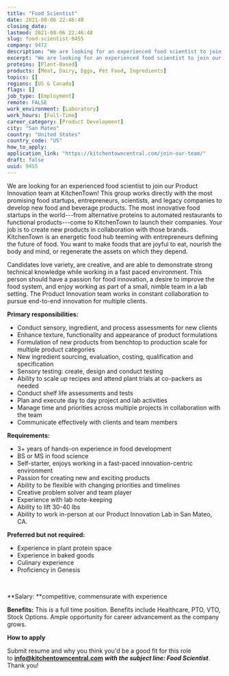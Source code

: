 ```yaml
---
title: "Food Scientist"
date: 2021-08-06 22:46:48
closing_date: 
lastmod: 2021-08-06 22:46:48
slug: food-scientist-9455
company: 9472
description: "We are looking for an experienced food scientist to join our Product Innovation team at KitchenTown! This group works directly with the most promising food startups, entrepreneurs, scientists, and legacy companies to develop new food and beverage products. The most innovative food startups in the world—from alternative proteins to automated restaurants to functional products—come to KitchenTown to launch their companies. Your job is to create new products in collaboration with those brands. KitchenTown is an energetic food hub teeming with entrepreneurs defining the future of food."
excerpt: "We are looking for an experienced food scientist to join our Product Innovation team at KitchenTown! This group works directly with the most promising food startups, entrepreneurs, scientists, and legacy companies to develop new food and beverage products. The most innovative food startups in the world—from alternative proteins to automated restaurants to functional products—come to KitchenTown to launch their companies. Your job is to create new products in collaboration with those brands. KitchenTown is an energetic food hub teeming with entrepreneurs defining the future of food."
proteins: [Plant-Based]
products: [Meat, Dairy, Eggs, Pet Food, Ingredients]
topics: []
regions: [US & Canada]
flags: []
job_type: [Employment]
remote: FALSE
work_environment: [Laboratory]
work_hours: [Full-Time]
career_category: [Product Development]
city: "San Mateo"
country: "United States"
country_code: "US"
how_to_apply: 
application_link: "https://kitchentowncentral.com/join-our-team/"
draft: false
uuid: 9455
---
```

We are looking for an experienced food scientist to join our Product
Innovation team at KitchenTown! This group works directly with the most
promising food startups, entrepreneurs, scientists, and legacy companies
to develop new food and beverage products. The most innovative food
startups in the world---from alternative proteins to automated
restaurants to functional products---come to KitchenTown to launch their
companies. Your job is to create new products in collaboration with
those brands. KitchenTown is an energetic food hub teeming with
entrepreneurs defining the future of food. You want to make foods that
are joyful to eat, nourish the body and mind, or regenerate the assets
on which they depend. 

Candidates love variety, are creative, and are able to demonstrate
strong technical knowledge while working in a fast paced environment.
This person should have a passion for food innovation, a desire to
improve the food system, and enjoy working as part of a small, nimble
team in a lab setting. The Product Innovation team works in constant
collaboration to pursue end-to-end innovation for multiple clients.

**Primary responsibilities:**

-   Conduct sensory, ingredient, and process assessments for new
    clients 
-   Enhance texture, functionality and appearance of product
    formulations
-   Formulation of new products from benchtop to production scale for
    multiple product categories
-   New ingredient sourcing, evaluation, costing, qualification and
    specification
-   Sensory testing: create, design and conduct testing
-   Ability to scale up recipes and attend plant trials at co-packers as
    needed
-   Conduct shelf life assessments and tests 
-   Plan and execute day to day project and lab activities
-   Manage time and priorities across multiple projects in collaboration
    with the team
-   Communicate effectively with clients and team members

**Requirements:**

-   3+ years of hands-on experience in food development
-   BS or MS in food science
-   Self-starter, enjoys working in a fast-paced innovation-centric
    environment
-   Passion for creating new and exciting products
-   Ability to be flexible with changing priorities and timelines
-   Creative problem solver and team player
-   Experience with lab note-keeping
-   Ability to lift 30-40 lbs
-   Ability to work in-person at our Product Innovation Lab in San
    Mateo, CA.

**Preferred but not required:**

-   Experience in plant protein space
-   Experience in baked goods
-   Culinary experience
-   Proficiency in Genesis

 

**Salary: **competitive, commensurate with experience 

**Benefits:** This is a full time position. Benefits include Healthcare,
PTO, VTO, Stock Options. Ample opportunity for career advancement as the
company grows.


**How to apply**


Submit resume and why you think you'd be a good fit for this role
to [**info@kitchentowncentral.com**](mailto:info@kitchentowncentral.com) ***with
the subject line: Food Scientist***. Thank you! 
